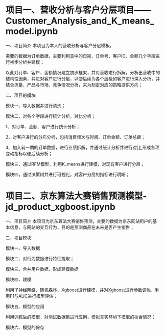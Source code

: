 # 项目一、营收分析与客户分层项目——Customer_Analysis_and_K_means_model.ipynb

一、项目简介
本项目为本人的营收分析与客户分层模板。

需要的数据为订单数据，主要利用其中的日期、订单号、客户ID、金额几个字段进行初步分析并建模；

以此对订单、客户，金额情况建立初步框架，并对营收进行拆解，分析出营收中的结构性因素，并进对客户进行分层，以便后续为各个层级的客户进行深入分析，并结合流量、产品与市场、竞争情况分析，来为制定对应的策略提供方向；


二、项目的模块

模块一、导入数据并进行清洗；

模块二、对各个字段进行统计分析，对比分析；

1、对订单、金额、客户进行统计分析；

2、对客户进行的分布分析，包括消费频次与时间、订单金额、订单总额；

3、加入前一期的订单数据，进行业绩拆解，并通过统计分析并进行对比,形成各项变动指标以便后续分析；

模块三、通过RFM模型，利用K_means进行建模，对现有客户进行分层；

模块四，通过决策树并进行可视化，对客户分层的指标进行明晰；





# 项目二、京东算法大赛销售预测模型-jd_product_xgboost.ipynb
一、项目简介
本项目为京东算法大赛销售预测，主要的数据为京东网站用户的基本信息、与网站的交互行为，目的是预测商品在未来是否产生销售；

二、项目模块

模块一、导入数据

模块二、对行为数据进行特征提取；

模块三、合并用户数据，形成建模数据

模块四、建模

利用了神经网络、随机森林、Xgboost进行建模，并对Xgboost进行参数调优，利用F1与AUC进行模型评估；

模块五、模型的应用

利用训练后的模型，对测试数据集进行应用，模拟真实环境下模型的拟合情况；

模块六、模型的保存
